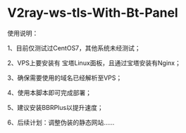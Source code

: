 # V2ray-ws-tls-With-Bt-Panel
使用说明：

1、目前仅测试过CentOS7，其他系统未经测试；

2、VPS上要安装有 宝塔Linux面板，且通过宝塔安装有Nginx；

3、确保需要使用的域名已经解析至VPS；

4、使用本脚本即可完成部署；

5、建议安装BBRPlus以提升速度；

6、后续计划：调整伪装的静态网站……
